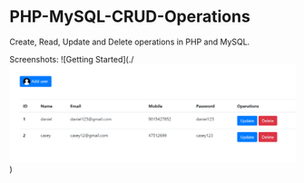 # PHP-MySQL-CRUD-Operations

Create, Read, Update and Delete operations in PHP and MySQL.

Screenshots:
![Getting Started](./![alt text](<Screenshot .png>))
